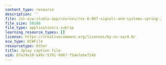 ```yaml
---
content_type: resource
description: ''
file: /ol-ocw-studio-app/courses/res-6-007-signals-and-systems-spring-2011/07e24e10b49c57919967f5de7ebe714b_z8sXXQxcmN4.vtt
file_size: 58100
file_type: application/x-subrip
learning_resource_types: []
license: https://creativecommons.org/licenses/by-nc-sa/4.0/
ocw_type: OCWFile
resourcetype: Other
title: 3play caption file
uid: 07e24e10-b49c-5791-9967-f5de7ebe714b
---
```

